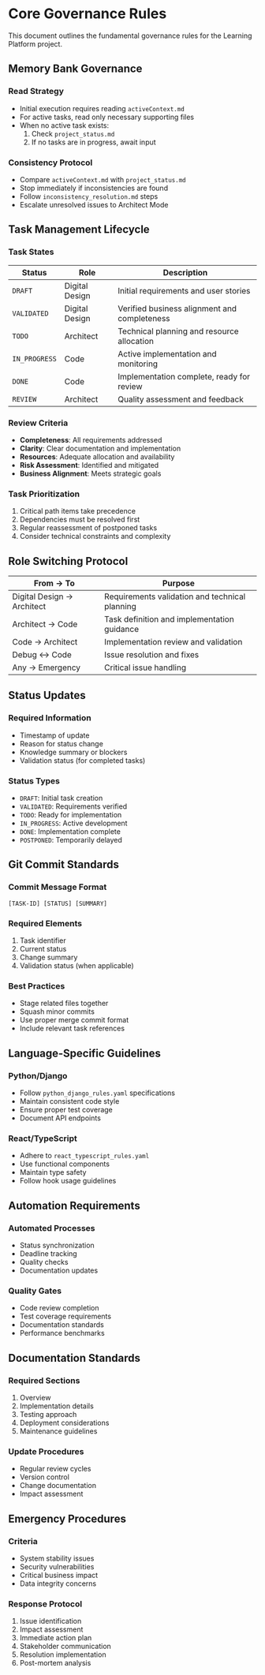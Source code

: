 # Core Governance Rules

This document outlines the fundamental governance rules for the Learning Platform project.

## Memory Bank Governance

### Read Strategy

- Initial execution requires reading `activeContext.md`
- For active tasks, read only necessary supporting files
- When no active task exists:
  1. Check `project_status.md`
  2. If no tasks are in progress, await input

### Consistency Protocol

- Compare `activeContext.md` with `project_status.md`
- Stop immediately if inconsistencies are found
- Follow `inconsistency_resolution.md` steps
- Escalate unresolved issues to Architect Mode

## Task Management Lifecycle

### Task States

| Status       | Role           | Description                                               |
|--------------|----------------|-----------------------------------------------------------|
| `DRAFT`      | Digital Design | Initial requirements and user stories                     |
| `VALIDATED`  | Digital Design | Verified business alignment and completeness              |
| `TODO`       | Architect      | Technical planning and resource allocation                |
| `IN_PROGRESS`| Code          | Active implementation and monitoring                      |
| `DONE`       | Code          | Implementation complete, ready for review                 |
| `REVIEW`     | Architect     | Quality assessment and feedback                           |

### Review Criteria

- **Completeness**: All requirements addressed
- **Clarity**: Clear documentation and implementation
- **Resources**: Adequate allocation and availability
- **Risk Assessment**: Identified and mitigated
- **Business Alignment**: Meets strategic goals

### Task Prioritization

1. Critical path items take precedence
2. Dependencies must be resolved first
3. Regular reassessment of postponed tasks
4. Consider technical constraints and complexity

## Role Switching Protocol

| From → To           | Purpose                                              |
|--------------------|----------------------------------------------------|
| Digital Design → Architect | Requirements validation and technical planning       |
| Architect → Code    | Task definition and implementation guidance          |
| Code → Architect    | Implementation review and validation                 |
| Debug ↔ Code        | Issue resolution and fixes                          |
| Any → Emergency     | Critical issue handling                             |

## Status Updates

### Required Information

- Timestamp of update
- Reason for status change
- Knowledge summary or blockers
- Validation status (for completed tasks)

### Status Types

- `DRAFT`: Initial task creation
- `VALIDATED`: Requirements verified
- `TODO`: Ready for implementation
- `IN_PROGRESS`: Active development
- `DONE`: Implementation complete
- `POSTPONED`: Temporarily delayed

## Git Commit Standards

### Commit Message Format

```
[TASK-ID] [STATUS] [SUMMARY]
```

### Required Elements

1. Task identifier
2. Current status
3. Change summary
4. Validation status (when applicable)

### Best Practices

- Stage related files together
- Squash minor commits
- Use proper merge commit format
- Include relevant task references

## Language-Specific Guidelines

### Python/Django

- Follow `python_django_rules.yaml` specifications
- Maintain consistent code style
- Ensure proper test coverage
- Document API endpoints

### React/TypeScript

- Adhere to `react_typescript_rules.yaml`
- Use functional components
- Maintain type safety
- Follow hook usage guidelines

## Automation Requirements

### Automated Processes

- Status synchronization
- Deadline tracking
- Quality checks
- Documentation updates

### Quality Gates

- Code review completion
- Test coverage requirements
- Documentation standards
- Performance benchmarks

## Documentation Standards

### Required Sections

1. Overview
2. Implementation details
3. Testing approach
4. Deployment considerations
5. Maintenance guidelines

### Update Procedures

- Regular review cycles
- Version control
- Change documentation
- Impact assessment

## Emergency Procedures

### Criteria

- System stability issues
- Security vulnerabilities
- Critical business impact
- Data integrity concerns

### Response Protocol

1. Issue identification
2. Impact assessment
3. Immediate action plan
4. Stakeholder communication
5. Resolution implementation
6. Post-mortem analysis
